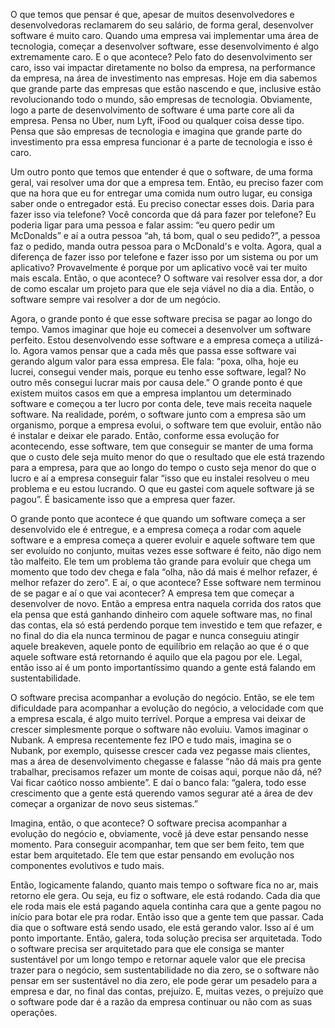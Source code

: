 O que temos que pensar é que, apesar de muitos desenvolvedores e desenvolvedoras reclamarem do seu salário, de forma geral, desenvolver software é muito caro. Quando uma empresa vai implementar uma área de tecnologia, começar a desenvolver software, esse desenvolvimento é algo extremamente caro. E o que acontece? Pelo fato do desenvolvimento ser caro, isso vai impactar diretamente no bolso da empresa, na performance da empresa, na área de investimento nas empresas. Hoje em dia sabemos que grande parte das empresas que estão nascendo e que, inclusive estão revolucionando todo o mundo, são empresas de tecnologia. Obviamente, logo a parte de desenvolvimento de software é uma parte core ali da empresa. Pensa no Uber, num Lyft, iFood ou qualquer coisa desse tipo. Pensa que são empresas de tecnologia e imagina que grande parte do investimento pra essa empresa funcionar é a parte de tecnologia e isso é caro. 

Um outro ponto que temos que entender é que o software, de uma forma geral, vai resolver uma dor que a empresa tem. Então, eu preciso fazer com que na hora que eu for entregar uma comida num outro lugar, eu consiga saber onde o entregador está. Eu preciso conectar esses dois. Daria para fazer isso via telefone? Você concorda que dá para fazer por telefone? Eu poderia ligar para uma pessoa e falar assim: “eu quero pedir um McDonalds” e aí a outra pessoa “ah, tá bom, qual o seu pedido?”, a pessoa faz o pedido, manda outra pessoa para o McDonald's e volta. Agora, qual a diferença de fazer isso por telefone e fazer isso por um sistema ou por um aplicativo? Provavelmente é porque por um aplicativo você vai ter muito mais escala. Então, o que acontece? O software vai resolver essa dor, a dor de como escalar um projeto para que ele seja viável no dia a dia. Então, o software sempre vai resolver a dor de um negócio. 

Agora, o grande ponto é que esse software precisa se pagar ao longo do tempo. Vamos imaginar que hoje eu comecei a desenvolver um software perfeito. Estou desenvolvendo esse software e a empresa começa a utilizá-lo. Agora vamos pensar que a cada mês que passa esse software vai gerando algum valor para essa empresa. Ele fala: “poxa, olha, hoje eu lucrei, consegui vender mais, porque eu tenho esse software, legal? No outro mês consegui lucrar mais por causa dele.” O grande ponto é que existem muitos casos em que a empresa implantou um determinado software e começou a ter lucro por conta dele, teve mais receita naquele software. Na realidade, porém, o software junto com a empresa são um organismo, porque a empresa evolui, o software tem que evoluir, então não é instalar e deixar ele parado. Então, conforme essa evolução for acontecendo, esse software, tem que conseguir se manter de uma forma que o custo dele seja muito menor do que o resultado que ele está trazendo para a empresa, para que ao longo do tempo o custo seja menor do que o lucro e aí a empresa conseguir falar “isso que eu instalei resolveu o meu problema e eu estou lucrando. O que eu gastei com aquele software já se pagou”. É basicamente isso que a empresa quer fazer. 

O grande ponto que acontece é que quando um software começa a ser desenvolvido ele é entregue, e a empresa começa a rodar com aquele software e a empresa começa a querer evoluir e aquele software tem que ser evoluído no conjunto, muitas vezes esse software é feito, não digo nem tão malfeito. Ele tem um problema tão grande para evoluir que chega um momento que todo dev chega e fala “olha, não dá mais é melhor refazer, é melhor refazer do zero”. E aí, o que acontece? Esse software nem terminou de se pagar e aí o que vai acontecer? A empresa tem que começar a desenvolver de novo. Então a empresa entra naquela corrida dos ratos que ela pensa que está ganhando dinheiro com aquele software mas, no final das contas, ela só está perdendo porque tem investido e tem que refazer, e no final do dia ela nunca terminou de pagar e nunca conseguiu atingir aquele breakeven, aquele ponto de equilíbrio em relação ao que é o que aquele software está retornando é aquilo que ela pagou por ele. Legal, então isso aí é um ponto importantíssimo quando a gente está falando em sustentabilidade. 

O software precisa acompanhar a evolução do negócio. Então, se ele tem dificuldade para acompanhar a evolução do negócio, a velocidade com que a empresa escala, é algo muito terrível. Porque a empresa vai deixar de crescer simplesmente porque o software não evoluiu. Vamos imaginar o Nubank. A empresa recentemente fez IPO e tudo mais, imagina se o Nubank, por exemplo, quisesse crescer cada vez pegasse mais clientes, mas a área de desenvolvimento chegasse e falasse “não dá mais pra gente trabalhar, precisamos refazer um monte de coisas aqui, porque não dá, né? Vai ficar caótico nosso ambiente”. E daí o banco fala: “galera, todo esse crescimento que a gente está querendo vamos segurar até a área de dev começar a organizar de novo seus sistemas.”

Imagina, então, o que acontece? O software precisa acompanhar a evolução do negócio e, obviamente, você já deve estar pensando nesse momento. Para conseguir acompanhar, tem que ser bem feito, tem que estar bem arquitetado. Ele tem que estar pensando em evolução nos componentes evolutivos e tudo mais.

Então, logicamente falando, quanto mais tempo o software fica no ar, mais retorno ele gera. Ou seja, eu fiz o software, ele está rodando. Cada dia que ele roda mais ele está pagando aquela continha cara que a gente pagou no início para botar ele pra rodar. Então isso que a gente tem que passar. Cada dia que o software está sendo usado, ele está gerando valor. Isso aí é um ponto importante. Então, galera, toda solução precisa ser arquitetada. Todo o software precisa ser arquitetado para que ele consiga se manter sustentável por um longo tempo e retornar aquele valor que ele precisa trazer para o negócio, sem sustentabilidade no dia zero, se o software não pensar em ser sustentável no dia zero, ele pode gerar um pesadelo para a empresa e dar, no final das contas, prejuízo. E, muitas vezes, o prejuízo que o software pode dar é a razão da empresa continuar ou não com as suas operações. 
